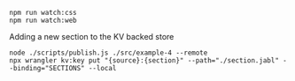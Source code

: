 ```
npm run watch:css
npm run watch:web
```

Adding a new section to the KV backed store

```
node ./scripts/publish.js ./src/example-4 --remote
npx wrangler kv:key put "{source}:{section}" --path="./section.jabl" --binding="SECTIONS" --local
```
